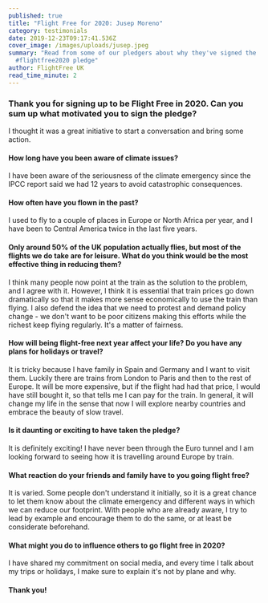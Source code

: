 ```yaml
---
published: true
title: "Flight Free for 2020: Jusep Moreno"
category: testimonials
date: 2019-12-23T09:17:41.536Z
cover_image: /images/uploads/jusep.jpeg
summary: "Read from some of our pledgers about why they've signed the
  #flightfree2020 pledge"
author: FlightFree UK
read_time_minute: 2
---
```

### Thank you for signing up to be Flight Free in 2020. Can you sum up what motivated you to sign the pledge?

I thought it was a great initiative to start a conversation and bring some action.

#### How long have you been aware of climate issues?

I have been aware of the seriousness of the climate emergency since the IPCC report said we had 12 years to avoid catastrophic consequences.

#### How often have you flown in the past?

I used to fly to a couple of places in Europe or North Africa per year, and I have been to Central America twice in the last five years.

#### Only around 50% of the UK population actually flies, but most of the flights we do take are for leisure. What do you think would be the most effective thing in reducing them?

I think many people now point at the train as the solution to the problem, and I agree with it. However, I think it is essential that train prices go down dramatically so that it makes more sense economically to use the train than flying. I also defend the idea that we need to protest and demand policy change - we don't want to be poor citizens making this efforts while the richest keep flying regularly. It's a matter of fairness.

#### How will being flight-free next year affect your life? Do you have any plans for holidays or travel?

It is tricky because I have family in Spain and Germany and I want to visit them. Luckily there are trains from London to Paris and then to the rest of Europe. It will be more expensive, but if the flight had had that price, I would have still bought it, so that tells me I can pay for the train. In general, it will change my life in the sense that now I will explore nearby countries and embrace the beauty of slow travel.

#### Is it daunting or exciting to have taken the pledge?

It is definitely exciting! I have never been through the Euro tunnel and I am looking forward to seeing how it is travelling around Europe by train.

#### What reaction do your friends and family have to you going flight free?

It is varied. Some people don't understand it initially, so it is a great chance to let them know about the climate emergency and different ways in which we can reduce our footprint. With people who are already aware, I try to lead by example and encourage them to do the same, or at least be considerate beforehand.

#### What might you do to influence others to go flight free in 2020?

I have shared my commitment on social media, and every time I talk about my trips or holidays, I make sure to explain it's not by plane and why.

#### Thank you!